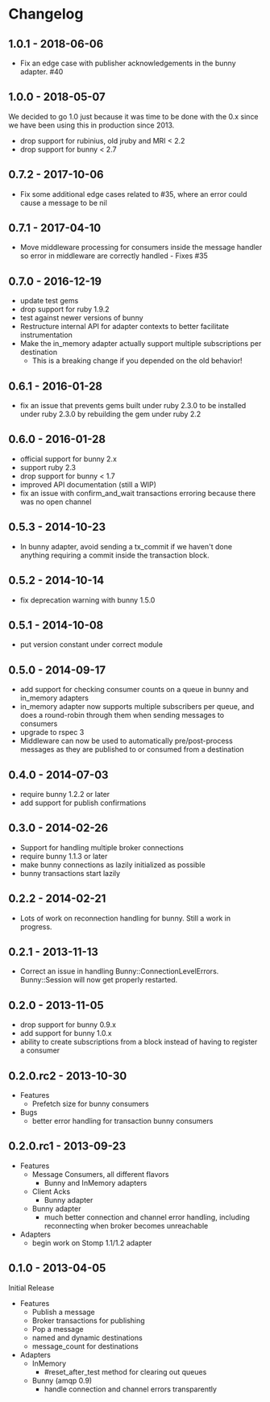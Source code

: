 # Changelog

## 1.0.1 - 2018-06-06

* Fix an edge case with publisher acknowledgements in the bunny adapter. #40

## 1.0.0 - 2018-05-07

We decided to go 1.0 just because it was time to be done with the 0.x since we have been using this in production since 2013.

* drop support for rubinius, old jruby and MRI < 2.2
* drop support for bunny < 2.7

## 0.7.2 - 2017-10-06

* Fix some additional edge cases related to #35, where an error could cause a message to be nil

## 0.7.1 - 2017-04-10

* Move middleware processing for consumers inside the message handler so error in middleware are correctly handled - Fixes #35

## 0.7.0 - 2016-12-19

* update test gems
* drop support for ruby 1.9.2
* test against newer versions of bunny
* Restructure internal API for adapter contexts to better facilitate instrumentation
* Make the in_memory adapter actually support multiple subscriptions per destination
    * This is a breaking change if you depended on the old behavior!

## 0.6.1 - 2016-01-28

* fix an issue that prevents gems built under ruby 2.3.0 to be installed
  under ruby 2.3.0 by rebuilding the gem under ruby 2.2

## 0.6.0 - 2016-01-28

* official support for bunny 2.x
* support ruby 2.3
* drop support for bunny < 1.7
* improved API documentation (still a WIP)
* fix an issue with confirm_and_wait transactions erroring because there
  was no open channel

## 0.5.3 - 2014-10-23

* In bunny adapter, avoid sending a tx_commit if we haven't done anything requiring
  a commit inside the transaction block.

## 0.5.2 - 2014-10-14

* fix deprecation warning with bunny 1.5.0

## 0.5.1 - 2014-10-08

* put version constant under correct module

## 0.5.0 - 2014-09-17

* add support for checking consumer counts on a queue in bunny and in_memory adapters
* in_memory adapter now supports multiple subscribers per queue, and does a round-robin
  through them when sending messages to consumers
* upgrade to rspec 3
* Middleware can now be used to automatically pre/post-process messages as they are published to
  or consumed from a destination

## 0.4.0 - 2014-07-03

* require bunny 1.2.2 or later
* add support for publish confirmations

## 0.3.0 - 2014-02-26

* Support for handling multiple broker connections
* require bunny 1.1.3 or later
* make bunny connections as lazily initialized as possible
* bunny transactions start lazily

## 0.2.2 - 2014-02-21

* Lots of work on reconnection handling for bunny. Still a work in
  progress.

## 0.2.1 - 2013-11-13

* Correct an issue in handling Bunny::ConnectionLevelErrors.
  Bunny::Session will now get properly restarted.

## 0.2.0 - 2013-11-05

* drop support for bunny 0.9.x
* add support for bunny 1.0.x
* ability to create subscriptions from a block instead of having to
  register a consumer

## 0.2.0.rc2 - 2013-10-30

* Features
    * Prefetch size for bunny consumers
* Bugs
    * better error handling for transaction bunny consumers

## 0.2.0.rc1 - 2013-09-23

* Features
    * Message Consumers, all different flavors
        * Bunny and InMemory adapters
    * Client Acks
        * Bunny adapter
    * Bunny adapter
        * much better connection and channel error handling, including
          reconnecting when broker becomes unreachable
* Adapters
    * begin work on Stomp 1.1/1.2 adapter

## 0.1.0 - 2013-04-05

Initial Release

* Features
    * Publish a message
    * Broker transactions for publishing
    * Pop a message
    * named and dynamic destinations
    * message_count for destinations
* Adapters
    * InMemory
        * #reset_after_test method for clearing out queues
    * Bunny (amqp 0.9)
        * handle connection and channel errors transparently
